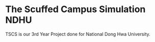 # The Scuffed Campus Simulation NDHU

TSCS is our 3rd Year Project done for National Dong Hwa University. 

